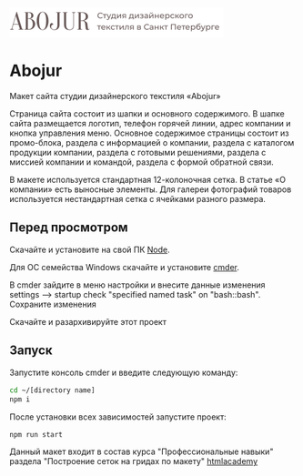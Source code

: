 <img width="376" height="52" alt="Abojur logo" src="https://github.com/shurawi/abojur/blob/master/source/img/logo.png">

# Abojur
Макет сайта студии дизайнерского текстиля «Abojur»

Страница сайта состоит из шапки и основного содержимого. В шапке сайта размещается логотип, телефон горячей линии, адрес компании и кнопка управления меню. Основное содержимое страницы состоит из промо-блока, раздела с информацией о компании, раздела с каталогом продукции компании, раздела с готовыми решениями, раздела с миссией компании и командой, раздела с формой обратной связи.

В макете используется стандартная 12-колоночная сетка. В статье «О компании» есть выносные элементы. Для галереи фотографий товаров используется нестандартная сетка с ячейками разного размера.

## Перед просмотром 
Скачайте и установите на свой ПК [Node](https://nodejs.org/en/).

Для ОС семейства Windows скачайте и установите [cmder](https://cmder.net/).

В cmder зайдите в меню настройки и внесите данные изменения settings --> startup check "specified named task" on "bash::bash". Сохраните изменения

Скачайте и разархивируйте этот проект

## Запуск 
Запустите консоль cmder и введите следующую команду:
```bash
cd ~/[directory name]
npm i
```
После установки всех зависимостей запустите проект:
```bush
npm run start
```
Данный макет входит в состав курса "Профессиональные навыки" раздела "Построение сеток на гридах по макету" [htmlacademy](https://htmlacademy.ru/skills)
